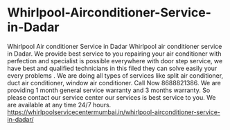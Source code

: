 # Whirlpool-Airconditioner-Service-in-Dadar
Whirlpool Air conditioner Service in Dadar Whirlpool air conditioner service in Dadar. We provide best service to you repairing your air conditioner with perfection and specialist is possible everywhere with door step service, we have best and qualified technicians in this filed they can solve easily your every problems . We are doing all types of services like split air conditioner, duct air conditioner, window air conditioner. Call Now 8688821386. We are providing 1 month general service warranty and 3 months warranty. So please contact our service center our services is best service to you. We are available at any time 24/7 hours.  https://whirlpoolservicecentermumbai.in/whirlpool-airconditioner-service-in-dadar/
